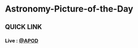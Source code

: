 # Astronomy-Picture-of-the-Day


## QUICK LINK

### Live : [@APOD](https://mbganesh.github.io/Astronomy-Picture-of-the-Day)

